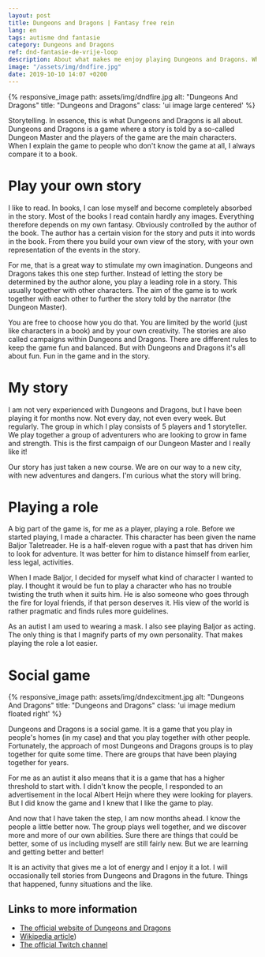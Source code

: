 ```yaml
---
layout: post
title: Dungeons and Dragons | Fantasy free rein
lang: en
tags: autisme dnd fantasie
category: Dungeons and Dragons
ref: dnd-fantasie-de-vrije-loop
description: About what makes me enjoy playing Dungeons and Dragons. What makes it a fun game? And what do I encounter?
image: "/assets/img/dndfire.jpg"
date: 2019-10-10 14:07 +0200
---
```

{% responsive_image path: assets/img/dndfire.jpg alt: "Dungeons And Dragons" title: "Dungeons and Dragons" class: 'ui image large centered' %}

Storytelling. In essence, this is what Dungeons and Dragons is all about. Dungeons and Dragons is a game where a story is told by a so-called Dungeon Master and the players of the game are the main characters. When I explain the game to people who don't know the game at all, I always compare it to a book.

# Play your own story

I like to read. In books, I can lose myself and become completely absorbed in the story. Most of the books I read contain hardly any images. Everything therefore depends on my own fantasy. Obviously controlled by the author of the book. The author has a certain vision for the story and puts it into words in the book. From there you build your own view of the story, with your own representation of the events in the story.

For me, that is a great way to stimulate my own imagination. Dungeons and Dragons takes this one step further. Instead of letting the story be determined by the author alone, you play a leading role in a story. This usually together with other characters. The aim of the game is to work together with each other to further the story told by the narrator (the Dungeon Master).

You are free to choose how you do that. You are limited by the world (just like characters in a book) and by your own creativity. The stories are also called campaigns within Dungeons and Dragons. There are different rules to keep the game fun and balanced. But with Dungeons and Dragons it's all about fun. Fun in the game and in the story.

# My story
I am not very experienced with Dungeons and Dragons, but I have been playing it for months now. Not every day, not even every week. But regularly. The group in which I play consists of 5 players and 1 storyteller. We play together a group of adventurers who are looking to grow in fame and strength. This is the first campaign of our Dungeon Master and I really like it!

Our story has just taken a new course. We are on our way to a new city, with new adventures and dangers. I'm curious what the story will bring.

# Playing a role

A big part of the game is, for me as a player, playing a role. Before we started playing, I made a character. This character has been given the name Baljor Taletreader. He is a half-eleven rogue with a past that has driven him to look for adventure. It was better for him to distance himself from earlier, less legal, activities.

When I made Baljor, I decided for myself what kind of character I wanted to play. I thought it would be fun to play a character who has no trouble twisting the truth when it suits him. He is also someone who goes through the fire for loyal friends, if that person deserves it. His view of the world is rather pragmatic and finds rules more guidelines.

As an autist I am used to wearing a mask. I also see playing Baljor as acting. The only thing is that I magnify parts of my own personality. That makes playing the role a lot easier.

# Social game
{% responsive_image path: assets/img/dndexcitment.jpg alt: "Dungeons And Dragons" title: "Dungeons and Dragons" class: 'ui image medium floated right' %}

Dungeons and Dragons is a social game. It is a game that you play in people's homes (in my case) and that you play together with other people. Fortunately, the approach of most Dungeons and Dragons groups is to play together for quite some time. There are groups that have been playing together for years.

For me as an autist it also means that it is a game that has a higher threshold to start with. I didn't know the people, I responded to an advertisement in the local Albert Heijn where they were looking for players. But I did know the game and I knew that I like the game to play.

And now that I have taken the step, I am now months ahead. I know the people a little better now. The group plays well together, and we discover more and more of our own abilities. Sure there are things that could be better, some of us including myself are still fairly new. But we are learning and getting better and better!

It is an activity that gives me a lot of energy and I enjoy it a lot. I will occasionally tell stories from Dungeons and Dragons in the future. Things that happened, funny situations and the like.

## Links to more information

- [The official website of Dungeons and Dragons](https://dnd.wizards.com/)
- [Wikipedia article](https://en.wikipedia.org/wiki/Dungeons_%26_Dragons))
- [The official Twitch channel](https://www.twitch.tv/dnd)